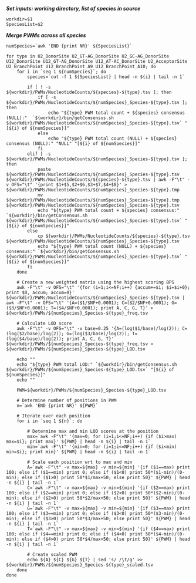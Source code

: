 ***Set inputs: working directory, list of species in source***

	workdir=$1	
	SpeciesList=$2

***Merge PWMs across all species***

	numSpecies=`awk 'END {print NR}' ${SpeciesList}`

	for type in U2_DonorSite U2_GT-AG_DonorSite U2_GC-AG_DonorSite  U12_DonorSite U12_GT-AG_DonorSite U12_AT-AC_DonorSite U2_AcceptorSite U2_BranchPoint U12_BranchPoint_A9 U12_BranchPoint_A10; do
		for i in `seq 1 ${numSpecies}`; do
			species=`cut -f 1 ${SpeciesList} | head -n ${i} | tail -n 1`

			if [ ! -s ${workdir}/PWMs/NucleotideCounts/${species}-${type}.tsv ]; then
				if [ -s ${workdir}/PWMs/NucleotideCounts/${numSpecies}_Species-${type}.tsv ]; then
					echo "${type} PWM total count + ${species} consensus (NULL):"  `${workdir}/bin/getConsensus.sh ${workdir}/PWMs/NucleotideCounts/${numSpecies}_Species-${type}.tsv` "[${i} of ${numSpecies}]"
				else
					echo "${type} PWM total count (NULL) + ${species} consensus (NULL):" "NULL" "[${i} of ${numSpecies}]"
				fi
			elif [ -s ${workdir}/PWMs/NucleotideCounts/${numSpecies}_Species-${type}.tsv ]; then
				paste ${workdir}/PWMs/NucleotideCounts/${numSpecies}_Species-${type}.tsv ${workdir}/PWMs/NucleotideCounts/${species}-${type}.tsv | awk -F"\t" -v OFS="\t" '{print $1+$5,$2+$6,$3+$7,$4+$8}' > ${workdir}/PWMs/NucleotideCounts/${numSpecies}_Species-${type}.tmp
				mv ${workdir}/PWMs/NucleotideCounts/${numSpecies}_Species-${type}.tmp ${workdir}/PWMs/NucleotideCounts/${numSpecies}_Species-${type}.tsv
		 		echo "${type} PWM total count + ${species} consensus:"  `${workdir}/bin/getConsensus.sh ${workdir}/PWMs/NucleotideCounts/${numSpecies}_Species-${type}.tsv` "[${i} of ${numSpecies}]"
			else
				cp ${workdir}/PWMs/NucleotideCounts/${species}-${type}.tsv ${workdir}/PWMs/NucleotideCounts/${numSpecies}_Species-${type}.tsv
				echo "${type} PWM total count (NULL) + ${species} consensus:" `${workdir}/bin/getConsensus.sh ${workdir}/PWMs/NucleotideCounts/${numSpecies}_Species-${type}.tsv` "[${i} of ${numSpecies}]"
			fi
		done

		# Create a new weighted matrix using the highest scoring BPS
		awk -F"\t" -v OFS="\t" '{for (i=1;i<=NF;i++) {accum+=$i; $i=$i+0}; print $0, accum; accum=0}' ${workdir}/PWMs/NucleotideCounts/${numSpecies}_Species-${type}.tsv | awk -F"\t" -v OFS="\t" '{A=($1/$NF+0.0001); C=($2/$NF+0.0001); G=($3/$NF+0.0001); T=($4/$NF+0.0001); print A, C, G, T}' > ${workdir}/PWMs/${numSpecies}_Species-${type}_freq.tsv

		# Calculate LOD score
		awk -F"\t" -v OFS="\t" -v base=0.25 '{A=(log($1/base)/log(2)); C=(log($2/base)/log(2)); G=(log($3/base)/log(2)); T=(log($4/base)/log(2)); print A, C, G, T}' ${workdir}/PWMs/${numSpecies}_Species-${type}_freq.tsv > ${workdir}/PWMs/${numSpecies}_Species-${type}_LOD.tsv
		
		echo ""
		echo "${type} PWM total LOD:" `${workdir}/bin/getConsensus.sh ${workdir}/PWMs/${numSpecies}_Species-${type}_LOD.tsv` "[${i} of ${numSpecies}]"
		echo ""
		
		PWM=${workdir}/PWMs/${numSpecies}_Species-${type}_LOD.tsv

		# Determine number of positions in PWM
		n=`awk 'END {print NR}' ${PWM}`

		# Iterate over each position
		for i in `seq 1 ${n}`; do

			# Determine max and min LOD scores at the position
 			max=`awk -F"\t" '{max=0; for (i=1;i<=NF;i++) {if ($i>max) max=$i}; print max}' ${PWM} | head -n ${i} | tail -n 1`
			min=`awk -F"\t" '{min=0; for (i=1;i<=NF;i++) {if ($i<min) min=$i}; print min}' ${PWM} | head -n ${i} | tail -n 1`

			# Scale each position wrt to max and min
			A=`awk -F"\t" -v max=${max} -v min=${min} '{if ($1==max) print 100; else if ($1==min) print 0; else if ($1<0) print 50*($1-min)/(0-min); else if ($1>0) print 50*$1/max+50; else print 50}' ${PWM} | head -n ${i} | tail -n 1`
			C=`awk -F"\t" -v max=${max} -v min=${min} '{if ($2==max) print 100; else if ($2==min) print 0; else if ($2<0) print 50*($2-min)/(0-min); else if ($2>0) print 50*$2/max+50; else print 50}' ${PWM} | head -n ${i} | tail -n 1`
			G=`awk -F"\t" -v max=${max} -v min=${min} '{if ($3==max) print 100; else if ($3==min) print 0; else if ($3<0) print 50*($3-min)/(0-min); else if ($3>0) print 50*$3/max+50; else print 50}' ${PWM} | head -n ${i} | tail -n 1`
			T=`awk -F"\t" -v max=${max} -v min=${min} '{if ($4==max) print 100; else if ($4==min) print 0; else if ($4<0) print 50*($4-min)/(0-min); else if ($4>0) print 50*$4/max+50; else print 50}' ${PWM} | head -n ${i} | tail -n 1`

			# Create scaled PWM
			echo ${A} ${C} ${G} ${T} | sed 's/ /\t/g' >> ${workdir}/PWMs/${numSpecies}_Species-${type}_scaled.tsv
		done
	done
